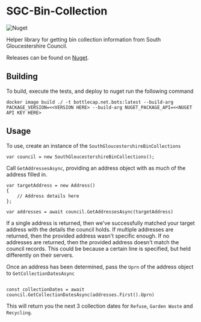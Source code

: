 # SGC-Bin-Collection
![Nuget](https://img.shields.io/nuget/v/SouthGloucestershireBinCollection.svg)

Helper library for getting bin collection information from South Gloucestershire Council.

Releases can be found on [Nuget](https://www.nuget.org/packages/SouthGloucestershireBinCollection/).

## Building

To build, execute the tests, and deploy to nuget run the following command

```
docker image build ./ -t bottlecap.net.bots:latest --build-arg PACKAGE_VERSION=<<VERSION HERE> --build-arg NUGET_PACKAGE_API=<<NUGET API KEY HERE>
```

## Usage

To use, create an instance of the `SouthGloucestershireBinCollections`

```
var council = new SouthGloucestershireBinCollections();

```

Call `GetAddressesAsync`, providing an address object with as much of the address filled in.

```
var targetAddress = new Address()
{
    // Address details here
};

var addresses = await council.GetAddressesAsync(targetAddress)
```

If a single address is returned, then we've successfully matched your target address with the details the council holds. If multiple addresses are returned, then the provided address wasn't specific enough. If no addresses are returned, then the provided address doesn't match the council records. This could be because a certain line is specified, but held differently on their servers.

Once an address has been determined, pass the `Uprn` of the address object to `GetCollectionDatesAsync`

```

const collectionDates = await council.GetCollectionDatesAsync(addresses.First().Uprn)

```

This will return you the next 3 collection dates for `Refuse`, `Garden Waste` and `Recycling`.
